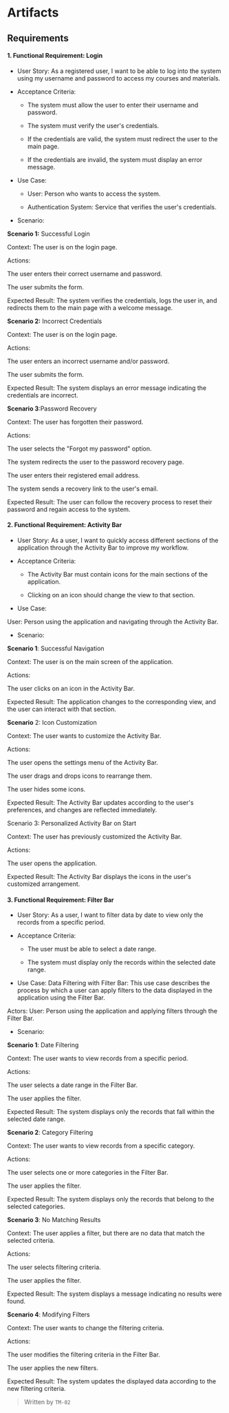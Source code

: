 # Artifacts 
## Requirements

#### 1. Functional Requirement: Login

- User Story:
As a registered user, I want to be able to log into the system using my username and password to access my courses and materials.

- Acceptance Criteria:
    -  The system must allow the user to enter their username and password.

    -  The system must verify the user's credentials.

    - If the credentials are valid, the system must redirect the user to the main page.

   -  If the credentials are invalid, the system must display an error message.

- Use Case:

   - User: Person who wants to access the system.

   - Authentication System: Service that verifies the user's credentials.

- Scenario:

**Scenario 1:** Successful Login

Context: The user is on the login page.

Actions:

The user enters their correct username and password.

The user submits the form.

Expected Result: The system verifies the credentials, logs the user in, and redirects them to the main page with a welcome message.


****Scenario 2:**** Incorrect Credentials

Context: The user is on the login page.

Actions:

The user enters an incorrect username and/or password.

The user submits the form.

Expected Result: The system displays an error message indicating the credentials are incorrect.

**Scenario 3**:Password Recovery

Context: The user has forgotten their password.

Actions:

The user selects the "Forgot my password" option.

The system redirects the user to the password recovery page.

The user enters their registered email address.

The system sends a recovery link to the user's email.

Expected Result: The user can follow the recovery process to reset their password and regain access to the system.

#### 2. Functional Requirement: Activity Bar
- User Story:
As a user, I want to quickly access different sections of the application through the Activity Bar to improve my workflow.


- Acceptance Criteria:
    - The Activity Bar must contain icons for the main sections of the application.

    - Clicking on an icon should change the view to that section.

- Use Case:

User: Person using the application and navigating through the Activity Bar.

- Scenario:

**Scenario 1**: Successful Navigation

Context: The user is on the main screen of the application.

Actions:

The user clicks on an icon in the Activity Bar.

Expected Result: The application changes to the corresponding view, and the user can interact with that section.

**Scenario** 2: Icon Customization

Context: The user wants to customize the Activity Bar.

Actions:

The user opens the settings menu of the Activity Bar.

The user drags and drops icons to rearrange them.

The user hides some icons.

Expected Result: The Activity Bar updates according to the user's preferences, and changes are reflected immediately.

Scenario 3: Personalized Activity Bar on Start

Context: The user has previously customized the Activity Bar.

Actions:

The user opens the application.

Expected Result: The Activity Bar displays the icons in the user's customized arrangement.

#### 3. Functional Requirement: Filter Bar
- User Story:
As a user, I want to filter data by date to view only the records from a specific period.

- Acceptance Criteria:
   - The user must be able to select a date range.

   - The system must display only the records within the selected date range.

- Use Case:
Data Filtering with Filter Bar: This use case describes the process by which a user can apply filters to the data displayed in the application using the Filter Bar.

Actors:
User: Person using the application and applying filters through the Filter Bar.

- Scenario:

**Scenario 1**: Date Filtering

Context: The user wants to view records from a specific period.

Actions:

The user selects a date range in the Filter Bar.

The user applies the filter.

Expected Result: The system displays only the records that fall within the selected date range.

**Scenario 2**: Category Filtering

Context: The user wants to view records from a specific category.

Actions:

The user selects one or more categories in the Filter Bar.

The user applies the filter.

Expected Result: The system displays only the records that belong to the selected categories.

**Scenario 3**: No Matching Results

Context: The user applies a filter, but there are no data that match the selected criteria.

Actions:

The user selects filtering criteria.

The user applies the filter.

Expected Result: The system displays a message indicating no results were found.

**Scenario 4**: Modifying Filters

Context: The user wants to change the filtering criteria.

Actions:

The user modifies the filtering criteria in the Filter Bar.

The user applies the new filters.

Expected Result: The system updates the displayed data according to the new filtering criteria.

> Written by `TM-02`
